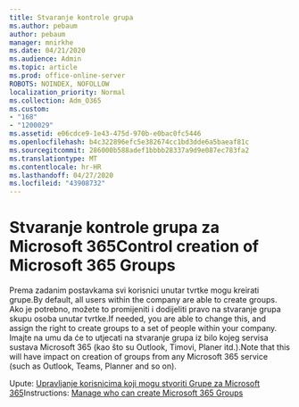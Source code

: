 ```yaml
---
title: Stvaranje kontrole grupa
ms.author: pebaum
author: pebaum
manager: mnirkhe
ms.date: 04/21/2020
ms.audience: Admin
ms.topic: article
ms.prod: office-online-server
ROBOTS: NOINDEX, NOFOLLOW
localization_priority: Normal
ms.collection: Adm_O365
ms.custom:
- "168"
- "1200029"
ms.assetid: e06cdce9-1e43-475d-970b-e0bac0fc5446
ms.openlocfilehash: b4c322896efc5e382674cc1bd3dde6a5baeaf81c
ms.sourcegitcommit: 286000b588adef1bbbb28337a9d9e087ec783fa2
ms.translationtype: MT
ms.contentlocale: hr-HR
ms.lasthandoff: 04/27/2020
ms.locfileid: "43908732"
---
```

# <a name="control-creation-of-microsoft-365-groups"></a><span data-ttu-id="c2436-102">Stvaranje kontrole grupa za Microsoft 365</span><span class="sxs-lookup"><span data-stu-id="c2436-102">Control creation of Microsoft 365 Groups</span></span>

<span data-ttu-id="c2436-103">Prema zadanim postavkama svi korisnici unutar tvrtke mogu kreirati grupe.</span><span class="sxs-lookup"><span data-stu-id="c2436-103">By default, all users within the company are able to create groups.</span></span> <span data-ttu-id="c2436-104">Ako je potrebno, možete to promijeniti i dodijeliti pravo na stvaranje grupa skupu osoba unutar tvrtke.</span><span class="sxs-lookup"><span data-stu-id="c2436-104">If needed, you are able to change this, and assign the right to create groups to a set of people within your company.</span></span> <span data-ttu-id="c2436-105">Imajte na umu da će to utjecati na stvaranje grupa iz bilo kojeg servisa sustava Microsoft 365 (kao što su Outlook, Timovi, Planer itd.).</span><span class="sxs-lookup"><span data-stu-id="c2436-105">Note that this will have impact on creation of groups from any Microsoft 365 service (such as Outlook, Teams, Planner and so on).</span></span>
  
<span data-ttu-id="c2436-106">Upute: [Upravljanje korisnicima koji mogu stvoriti Grupe za Microsoft 365](https://docs.microsoft.com/office365/admin/create-groups/manage-creation-of-groups)</span><span class="sxs-lookup"><span data-stu-id="c2436-106">Instructions: [Manage who can create Microsoft 365 Groups](https://docs.microsoft.com/office365/admin/create-groups/manage-creation-of-groups)</span></span>
